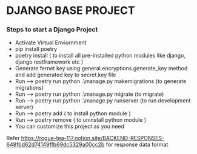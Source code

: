 # DJANGO BASE PROJECT


### Steps to start a Django Project

- Activate Virtual Enviornment
- pip install poetry
- poetry install ( to install all pre-installed python modules like django, django restframework etc )
- Generate fernet key using general.encryptions.generate_key method and add generated key to secret.key file
- Run --> poetry run python .\manage.py makemigrations (to generate migrations)
- Run --> poetry run python .\manage.py migrate (to migrate)
- Run --> poetry run python .\manage.py runserver (to run development server)
- Run --> poetry add <Package-Name> ( to install python module )
- Run --> poetry remove <Package-Name> ( to uninstall python module )
- You can customize this project as you need

Refer https://rogue-tea-117.notion.site/BACKEND-RESPONSES-648fbd62d74149ffb69dc5329a00cc2b for response data format